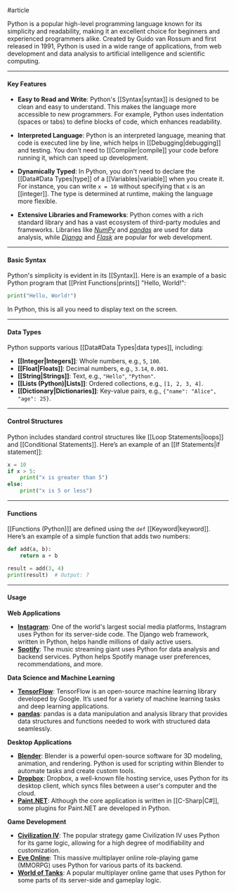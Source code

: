 #article

Python is a popular high-level programming language known for its simplicity and readability, making it an excellent choice for beginners and experienced programmers alike. Created by Guido van Rossum and first released in 1991, Python is used in a wide range of applications, from web development and data analysis to artificial intelligence and scientific computing.

---
#### Key Features

* **Easy to Read and Write**: Python's [[Syntax|syntax]] is designed to be clean and easy to understand. This makes the language more accessible to new programmers. For example, Python uses indentation (spaces or tabs) to define blocks of code, which enhances readability.

* **Interpreted Language**: Python is an interpreted language, meaning that code is executed line by line, which helps in [[Debugging|debugging]] and testing. You don't need to [[Compiler|compile]] your code before running it, which can speed up development.

* **Dynamically Typed**: In Python, you don't need to declare the [[Data#Data Types|type]] of a [[Variables|variable]] when you create it. For instance, you can write `x = 10` without specifying that `x` is an [[integer]]. The type is determined at runtime, making the language more flexible.

* **Extensive Libraries and Frameworks**: Python comes with a rich standard library and has a vast ecosystem of third-party modules and frameworks. Libraries like *[NumPy](https://numpy.org/)* and *[pandas](https://pandas.pydata.org/)* are used for data analysis, while *[Django](https://www.djangoproject.com/)* and *[Flask](https://www.djangoproject.com/)* are popular for web development.

---
#### Basic Syntax

Python's simplicity is evident in its [[Syntax]]. Here is an example of a basic Python program that [[Print Functions|prints]] "Hello, World!":

```python
print("Hello, World!")
```

In Python, this is all you need to display text on the screen. 

---
#### Data Types

Python supports various [[Data#Data Types|data types]], including:
- **[[Integer|Integers]]**: Whole numbers, e.g., `5`, `100`.
- **[[Float|Floats]]**: Decimal numbers, e.g., `3.14`, `0.001`.
- **[[String|Strings]]**: Text, e.g., `"Hello"`, `"Python"`.
- **[[Lists (Python)|Lists]]**: Ordered collections, e.g., `[1, 2, 3, 4]`.
- **[[Dictionary|Dictionaries]]**: Key-value pairs, e.g., `{"name": "Alice", "age": 25}`.

---
#### Control Structures

Python includes standard control structures like [[Loop Statements|loops]] and [[Conditional Statements]]. Here’s an example of an [[If Statements|if statement]]:

```python
x = 10
if x > 5:
    print("x is greater than 5")
else:
    print("x is 5 or less")
```

---
#### Functions

[[Functions (Python)]] are defined using the `def` [[Keyword|keyword]]. Here’s an example of a simple function that adds two numbers:

```python
def add(a, b):
    return a + b

result = add(3, 4)
print(result)  # Output: 7
```

---
#### Usage

**Web Applications**
* **[Instagram](https://www.instagram.com/)**: One of the world's largest social media platforms, Instagram uses Python for its server-side code. The Django web framework, written in Python, helps handle millions of daily active users.
* **[Spotify](https://open.spotify.com/)**: The music streaming giant uses Python for data analysis and backend services. Python helps Spotify manage user preferences, recommendations, and more.

**Data Science and Machine Learning**
* **[TensorFlow](https://www.tensorflow.org/)**: TensorFlow is an open-source machine learning library developed by Google. It’s used for a variety of machine learning tasks and deep learning applications.
* **[pandas](https://pandas.pydata.org/)**: pandas is a data manipulation and analysis library that provides data structures and functions needed to work with structured data seamlessly.

**Desktop Applications**
* **[Blender](https://www.blender.org/)**: Blender is a powerful open-source software for 3D modeling, animation, and rendering. Python is used for scripting within Blender to automate tasks and create custom tools.
* **[Dropbox](https://www.dropbox.com/)**: Dropbox, a well-known file hosting service, uses Python for its desktop client, which syncs files between a user's computer and the cloud.
* **[Paint.NET](https://www.getpaint.net/)**: Although the core application is written in [[C-Sharp|C#]], some plugins for Paint.NET are developed in Python.

**Game Development**
* **[Civilization IV](https://civilization.2k.com/civ-iv/)**: The popular strategy game Civilization IV uses Python for its game logic, allowing for a high degree of modifiability and customization.
* **[Eve Online](https://www.eveonline.com/)**: This massive multiplayer online role-playing game (MMORPG) uses Python for various parts of its backend.
* **[World of Tanks](https://worldoftanks.com/)**: A popular multiplayer online game that uses Python for some parts of its server-side and gameplay logic.

